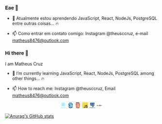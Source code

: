 ### Eae 👋 

<!-- - 🔭 I’m currently working on ... -->
- 🌱 Atualmente estou aprendendo JavaScript, React, NodeJs, PostgreSQL entre outras coisas... :fire:
<!-- - 👯 I’m looking to collaborate on ...
- 🤔 I’m looking for help with ...
- 💬 Ask me about ... -->
- 📫 Como entrar em contato comigo: Instagram @theusccruz, e-mail matheus8476@outlook.com
<!-- - 😄 Pronouns: ...
- ⚡ Fun fact: ... -->

### Hi there 👋 
I am Matheus Cruz

<!-- - 🔭 I’m currently working on ... -->
- 🌱 I’m currently learning JavaScript, React, NodeJs, PostgreSQL among other things... :fire:
<!-- - 👯 I’m looking to collaborate on ...
- 🤔 I’m looking for help with ...
- 💬 Ask me about ... -->
- 📫 How to reach me: Instagram @theusccruz, Email matheus8476@outlook.com
<!-- - 😄 Pronouns: ...
- ⚡ Fun fact: ... -->


<p align="center">
<img src="https://raw.githubusercontent.com/devicons/devicon/master/icons/react/react-original-wordmark.svg" alt="react" width="20" height="20"/>
<img src="https://raw.githubusercontent.com/devicons/devicon/master/icons/css3/css3-plain-wordmark.svg" alt="css3"  width="20" height="20"/>
<img src="https://raw.githubusercontent.com/devicons/devicon/master/icons/html5/html5-original-wordmark.svg" alt="html5"  width="20" height="20"/>
<img src="https://raw.githubusercontent.com/devicons/devicon/master/icons/javascript/javascript-original.svg" alt="javascript" width="20" height="20"/>
<img src="https://raw.githubusercontent.com/devicons/devicon/master/icons/postgresql/postgresql-original-wordmark.svg" alt="postgresql" width="20" height="20"/>
<img src="https://raw.githubusercontent.com/devicons/devicon/master/icons/nodejs/nodejs-original-wordmark.svg" alt="nodejs" width="20" height="20"/></p>


[![Anurag's GitHub stats](https://github-readme-stats.vercel.app/api?username=theusccruz)](https://github.com/anuraghazra/github-readme-stats)




